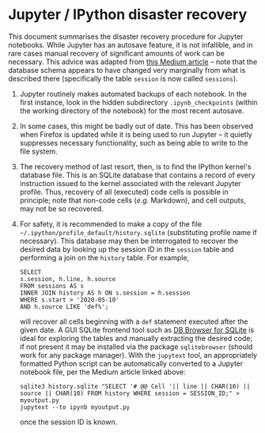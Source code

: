 # Jupyter / IPython disaster recovery

This document summarises the disaster recovery procedure for Jupyter notebooks. While Jupyter has an autosave feature, it is not infallible, and in rare cases manual recovery of significant amounts of work can be necessary. This advice was adapted from [this Medium article](https://medium.com/flatiron-engineering/recovering-from-a-jupyter-disaster-27401677aeeb) &ndash; note that the database schema appears to have changed very marginally from what is described there (specifically the table ```session``` is now called ```sessions```).

1. Jupyter routinely makes automated backups of each notebook. In the first instance, look in the hidden subdirectory ```.ipynb_checkpoints``` (within the working directory of the notebook) for the most recent autosave.
2. In some cases, this might be badly out of date. This has been observed when Firefox is updated while it is being used to run Jupyter &ndash; it quietly suppresses necessary functionality, such as being able to write to the file system.
3. The recovery method of last resort, then, is to find the IPython kernel's database file. This is an SQLite database that contains a record of every instruction issued to the kernel associated with the relevant Jupyter profile. Thus, recovery of all (executed) code cells is possible in principle; note that non-code cells (*e.g.* Markdown), and cell outputs, may not be so recovered.
4. For safety, it is recommended to make a copy of the file ```~/.ipython/profile_default/history.sqlite``` (substituting profile name if necessary). This database may then be interrogated to recover the desired data by looking up the session ID in the ```session``` table and performing a join on the ```history``` table. For example,

    ```{sql}
    SELECT
    s.session, h.line, h.source
    FROM sessions AS s
    INNER JOIN history AS h ON s.session = h.session
    WHERE s.start > '2020-05-10'
    AND h.source LIKE 'def%';
    ```

    will recover all cells beginning with a ```def``` statement executed after the given date. A GUI SQLite frontend tool such as [DB Browser for SQLite](https://sqlitebrowser.org/) is ideal for exploring the tables and manually extracting the  desired code; if not present it may be installed via the package ```sqlitebrowser```  (should work for any package manager). With the ```jupytext``` tool, an appropriately formatted Python script can be automatically converted to a Jupyter notebook file, per the Medium article linked above:

    ```{bash}
    sqlite3 history.sqlite "SELECT '# @@ Cell '|| line || CHAR(10) || source || CHAR(10) FROM history WHERE session = SESSION_ID;" > myoutput.py
    jupytext --to ipynb myoutput.py
    ```

    once the session ID is known.
